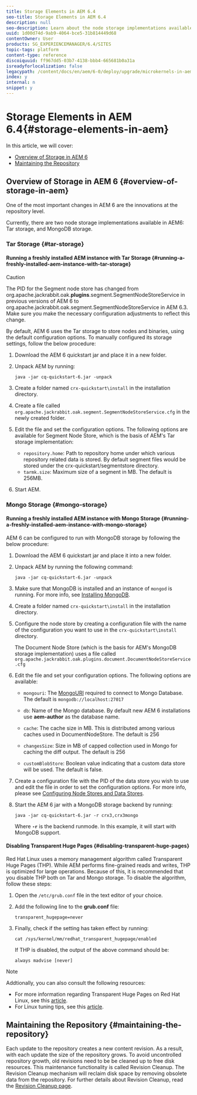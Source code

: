 ```yaml
---
title: Storage Elements in AEM 6.4
seo-title: Storage Elements in AEM 6.4
description: null
seo-description: Learn about the node storage implementations available in AEM 6.4 and how to maintain the repository.
uuid: 1d00d74d-9ab9-4064-bce5-31b814449d68
contentOwner: User
products: SG_EXPERIENCEMANAGER/6.4/SITES
topic-tags: platform
content-type: reference
discoiquuid: ff967dd5-03b7-4138-bbb4-665681b0a31a
isreadyforlocalization: false
legacypath: /content/docs/en/aem/6-0/deploy/upgrade/microkernels-in-aem-6-0
index: y
internal: n
snippet: y
---
```


# Storage Elements in AEM 6.4{#storage-elements-in-aem}

In this article, we will cover:

* [Overview of Storage in AEM 6](../../deploying/using/storage-elements-in-aem-6.md#main-pars-title)
* [Maintaining the Repository](../../deploying/using/storage-elements-in-aem-6.md#main-pars-title-4)

## Overview of Storage in AEM 6 {#overview-of-storage-in-aem}

One of the most important changes in AEM 6 are the innovations at the repository level.

Currently, there are two node storage implementations available in AEM6: Tar storage, and MongoDB storage.

### Tar Storage {#tar-storage}

#### Running a freshly installed AEM instance with Tar Storage {#running-a-freshly-installed-aem-instance-with-tar-storage}

>[!CAUTION]
>
>The PID for the Segment node store has changed from org.apache.jackrabbit.oak.**plugins**.segment.SegmentNodeStoreService in previous versions of AEM 6 to org.apache.jackrabbit.oak.segment.SegmentNodeStoreService in AEM 6.3. Make sure you make the necessary configuration adjustments to reflect this change.

By default, AEM 6 uses the Tar storage to store nodes and binaries, using the default configuration options. To manually configured its storage settings, follow the below procedure:

1. Download the AEM 6 quickstart jar and place it in a new folder.
1. Unpack AEM by running:

   `java -jar cq-quickstart-6.jar -unpack`

1. Create a folder named `crx-quickstart\install` in the installation directory.  

1. Create a file called `org.apache.jackrabbit.oak.segment.SegmentNodeStoreService.cfg` in the newly created folder.  

1. Edit the file and set the configuration options. The following options are available for Segment Node Store, which is the basis of AEM's Tar storage implementation:

    * `repository.home`: Path to repository home under which various repository related data is stored. By default segment files would be stored under the crx-quickstart/segmentstore directory.
    * `tarmk.size`: Maximum size of a segment in MB. The default is 256MB.

1. Start AEM.

### Mongo Storage {#mongo-storage}

#### Running a freshly installed AEM instance with Mongo Storage {#running-a-freshly-installed-aem-instance-with-mongo-storage}

AEM 6 can be configured to run with MongoDB storage by following the below procedure:

1. Download the AEM 6 quickstart jar and place it into a new folder.
1. Unpack AEM by running the following command:

   `java -jar cq-quickstart-6.jar -unpack`

1. Make sure that MongoDB is installed and an instance of `mongod` is running. For more info, see [Installing MongoDB](http://docs.mongodb.org/manual/installation/).
1. Create a folder named `crx-quickstart\install` in the installation directory.
1. Configure the node store by creating a configuration file with the name of the configuration you want to use in the `crx-quickstart\install` directory.

   The Document Node Store (which is the basis for AEM's MongoDB storage implementation) uses a file called `org.apache.jackrabbit.oak.plugins.document.DocumentNodeStoreService.cfg`

1. Edit the file and set your configuration options. The following options are available:

    * `mongouri`: The [MongoURI](http://docs.mongodb.org/manual/reference/connection-string/) required to connect to Mongo Database. The default is `mongodb://localhost:27017`  
    
    * `db`: Name of the Mongo database. By default new AEM 6 installations use **aem-author** as the database name.  
    
    * `cache`: The cache size in MB. This is distributed among various caches used in DocumentNodeStore. The default is 256  
    
    * `changesSize`: Size in MB of capped collection used in Mongo for caching the diff output. The default is 256  
    
    * `customBlobStore`: Boolean value indicating that a custom data store will be used. The default is false.

1. Create a configuration file with the PID of the data store you wish to use and edit the file in order to set the configuration options. For more info, please see [Configuring Node Stores and Data Stores](../../deploying/using/data-store-config.md).  

1. Start the AEM 6 jar with a MongoDB storage backend by running:

   ```shell
   java -jar cq-quickstart-6.jar -r crx3,crx3mongo
   ```

   Where **`-r`** is the backend runmode. In this example, it will start with MongoDB support.

#### Disabling Transparent Huge Pages {#disabling-transparent-huge-pages}

Red Hat Linux uses a memory management algorithm called Transparent Huge Pages (THP). While AEM performs fine-grained reads and writes, THP is optimized for large operations. Because of this, it is recommended that you disable THP both on Tar and Mongo storage. To disable the algorithm, follow these steps:

1. Open the `/etc/grub.conf` file in the text editor of your choice.
1. Add the following line to the **grub.conf** file:

   ```
   transparent_hugepage=never
   ```

1. Finally, check if the setting has taken effect by running:

   ```
   cat /sys/kernel/mm/redhat_transparent_hugepage/enabled
   ```

   If THP is disabled, the output of the above command should be:

   ```
   always madvise [never]
   ```

>[!NOTE]
>
>Addtionally, you can also consult the following resources:
>
>* For more information regarding Transparent Huge Pages on Red Hat Linux, see this [article](https://access.redhat.com/solutions/46111).
>* For Linux tuning tips, see this [article](https://helpx.adobe.com/experience-manager/kb/performance-tuning-tips.html).
>

## Maintaining the Repository {#maintaining-the-repository}

Each update to the repository creates a new content revision. As a result, with each update the size of the repository grows. To avoid uncontrolled repository growth, old revisions need to be be cleaned up to free disk resources. This maintenance functionality is called Revision Cleanup. The Revision Cleanup mechanism will reclaim disk space by removing obsolete data from the repository. For further details about Revision Cleanup, read the [Revision Cleanup page](../../deploying/using/revision-cleanup.md).

<!-- 

Comment Type: remark
Last Modified By: unknown unknown (ims-author-0436B4A35714BFF67F000101@AdobeID)
Last Modified Date: 2017-11-30T05:42:41.816-0500

<p>All the offline revision cleanup content is now included in the new Revision Cleanup page (see the link above).</p>

 -->

<!-- 

Comment Type: draft

<p>As data is never overwritten in a tar file, the disk usage increases even when only updating existing data. To make up for the growing size of the repository, AEM employs a garbage collection mechanism called <strong>Revision Cleanup</strong>. The mechanism will reclaim disk space by removing obsolete data from the repository, and has three phases: <strong>estimation</strong>, <strong>compaction</strong>, <strong>cleanup</strong>. In the past the revision cleanup was often referenced as <strong>compaction</strong>.</p> 
<p>The are two ways of performing revision cleanup:</p> 
<ol> 
 <li><a href="../../deploying/using/storage-elements-in-aem-6.md#performingofflinerevisioncleanup">Offline Revision Cleanup</a></li> 
 <li><a href="../../deploying/using/storage-elements-in-aem-6.md#performingonlinerevisioncleanup">Online Revision Cleanup</a></li> 
</ol> 
<p><strong>Offline revision cleanup is the recommended and supported way of performing revision cleanup.</strong> <br /> </p>

 -->

<!-- 

Comment Type: draft

<h3>Choosing the Type of Revision Cleanup</h3>

 -->

<!-- 

Comment Type: draft

<p><strong><u>For AEM 6.2 Publish instances</u></strong><br /> </p> 
<p>Offline revision cleanup is the recommended way of cleaning up revisions. This requires to shut down the instances in order to run offline revision cleanup during non business hours.</p> 
<p>If downtimes are not possible, customers can contact Adobe Support to evaluate additional options:</p> 
<ol> 
 <li>If there is more than one publish instance, one can be taken down for offline revision cleanup while avoiding replication from author. After a successful revision cleanup, the instance can be taken back into production while a clone of the clean instance would replace other remaining production ones.</li> 
 <li>If the above is still not possible, online revision cleanup can be used under the terms and conditions of the program. This type of cleanup has <strong>restricted</strong> support in AEM 6.2.<br /> </li> 
</ol> 
<p><strong><u>For AEM 6.2 Author instances</u></strong></p> 
<p>Offline revision cleanup is the recommended way of cleanup for author instances as well. However, in rare cases where downtime is not possible either beacause maintenance windows were not foreseen and can have the same business impact as system outages, customers should contact Adobe Support to evaluate additional options. The additional options for performing cleanup on author instances are the same as the ones described above for publish instances.<br /> </p>

 -->

<!-- 

Comment Type: draft

<note type="note"> 
 <p>For more information about the revision cleanup process, see the <a href="../../deploying/using/storage-elements-in-aem-6.md#revisioncleanupfrequentlyaskedquestions">Frequently Asked Questions</a>.</p> 
</note>

 -->

<!-- 

Comment Type: draft

<h3>Performing Offline Revision Cleanup</h3>

 -->

<!-- 

Comment Type: draft

<note type="caution"> 
 <p>Different versions of the Oak-run tool need to be used depending on the Oak version you use with your AEM installation. Please check the version requirements list below before using the tool:</p> 
 <ul> 
  <li>For Oak versions <strong>1.0.0 through 1.0.11 </strong>or<strong> 1.1.0 through 1.1.6</strong>, use Oak-run version<strong> 1.0.11</strong></li> 
  <li>For Oak versions <strong>newer than the above</strong>, use the version of Oak-run that matches the Oak core of your AEM installation.</li> 
 </ul> 
</note>

 -->

<!-- 

Comment Type: draft

<p>Adobe provides a tool called <strong>Oak-run</strong> for performing revision cleanup. It can be downloaded at the following location:</p> 
<p><a href="https://repo1.maven.org/maven2/org/apache/jackrabbit/oak-run/">https://repo1.maven.org/maven2/org/apache/jackrabbit/oak-run/</a></p> 
<p>The tool is a runnable jar that can be manually run to compact the repository. The process is called offline revision cleanup because the repository needs to be shut down in order to properly run the tool. Make sure to plan the cleanup in accordance with your maintenance window.</p> 
<p>For tips on how to increase the performance of the cleanup process, see <a href="../../deploying/using/storage-elements-in-aem-6.md#performancetuningandmaintenancerecommendations1416769121">Increasing the Performance of Offline Revision Cleanup</a>.</p> 
<p> </p>

 -->

<!-- 

Comment Type: draft

<note type="note"> 
 <p>You can also clear old checkpoints before the maintenance takes place (steps 2 and 3 in the procedure below). This is recommended only for instances that have more than 100 checkpoints. </p> 
</note>

 -->

<!-- 

Comment Type: draft

<p>The procedure to run the tool is:</p>

 -->

<!-- 

Comment Type: draft

<ol> 
 <li><p>Always make sure you have a recent backup of the AEM instance.</p> <p>Shut down AEM.</p> </li> 
 <li><p>(Optional) Use the tool to find old checkpoints:</p> 
  <codeblock class="syntax xml">
    java&nbsp;-jar&nbsp;oak-run.jar&nbsp;checkpoints&nbsp;install-folder/crx-quickstart/repository/segmentstore!!discoiqbr!! 
  </codeblock></li> 
 <li><p>(Optional) Then, delete the unreferenced checkpoints:</p> 
  <codeblock class="syntax java">
    java&nbsp;-jar&nbsp;oak-run.jar&nbsp;checkpoints&nbsp;install-folder/crx-quickstart/repository/segmentstore&nbsp;rm-unreferenced 
  </codeblock></li> 
 <li><p>Run the compaction and wait for it to complete:</p> 
  <codeblock class="syntax java">
    java&nbsp;-jar&nbsp;oak-run.jar&nbsp;compact&nbsp;install-folder/crx-quickstart/repository/segmentstore 
  </codeblock></li> 
</ol>

 -->

<!-- 

Comment Type: draft

<h3>Increasing the Performance of Offline Revision Cleanup</h3>

 -->

<!-- 

Comment Type: draft

<p>Since version <strong>1.0.22</strong>, the oak-run tool introduces several features with an aim to increase the performance of the revision cleanup process and minimize the maintenance window as much as possible.</p> 
<p>The list includes several command line parameters, as described below:</p> 
<ul> 
 <li><span class="code">-Dtar.memoryMapped</span>. Use this to enable memory mapped operations for tar file to greatly increase performance. You can set this as <span class="code">true</span> or <span class="code">false</span>. It is highly recommended you enable this feature in order to speed up compaction.<br /> </li> 
 <li><span class="code">-Dupdate.limit</span>. Defines the threshold for the flush of a temporary transaction to disk. The default value is <span class="code">5000000</span>.<br /> </li> 
 <li><span class="code">-Dcompress-interval</span>. Number of compaction map entries to keep until compressing the current map. The default is <span class="code">1000000</span>. You should increase this value to an even higher number for faster throughput, if enough heap memory is available.</li> 
 <li><span class="code">-Dcompaction-progress-log</span>. The number of compacted nodes that will be logged. The default value is <span class="code">1500000</span>,<strong> </strong>which means that the first 1500000 compacted nodes will be logged during the operation. Use this in conjunction with the next parameter documented below.</li> 
 <li><span class="code">-Dlogback.configurationFile</span>. Use a configuration file for logging. You can use the below configuration file to enable the logging of the nodes that are being compacted: 
  <ul> 
   <li><a href="logback.md">logback.xml</a></li> 
  </ul> </li> 
 <li><strong><span class="code">-Dtar.PersistCompactionMap.</span> </strong>Set this parameter to <span class="code">true</span> to use disk space instead of heap memory for compaction map persistance. Requires the oak-run tool <strong>versions 1.4</strong> and higher. For further details also see question 6 in the <a href="../../deploying/using/storage-elements-in-aem-6.md#revisioncleanupfrequentlyaskedquestions">FAQ section</a>.</li> 
</ul> 
<p> </p>

 -->

<!-- 

Comment Type: draft

<note type="caution"> 
 <p>Memory mapped file operations do not work correctly on some versions of Windows. Make sure that you use the tool without the <span class="code">-Dtar.memoryMapped</span> parameter on Windows platforms, otherwise the revision cleanup will fail.</p> 
</note>

 -->

<!-- 

Comment Type: draft

<p>An example of the parameters in use:<br /> </p>

 -->

<!-- 

Comment Type: draft

<codeblock gutter="true" class="syntax shell">
  java&nbsp;-Dtar.memoryMapped=true&nbsp;-Dupdate.limit=5000000&nbsp;-Dcompress-interval=10000000&nbsp;-Dcompaction-progress-log=1500000&nbsp;-Dlogback.configurationFile=logback.xml&nbsp;-Xmx8g&nbsp;-jar&nbsp;oak-run-*.jar&nbsp;checkpoints&nbsp;<repository> 
</codeblock>

 -->

<!-- 

Comment Type: draft

<note type="note"> 
 <p>Use as much heap memory as possible for faster I/O operations. It is recommended you use at least eight gigabytes for most common deployments.</p> 
</note>

 -->

<!-- 

Comment Type: draft

<h3>Performing Online Revision Cleanup</h3>

 -->

<!-- 

Comment Type: draft

<note type="caution"> 
 <p>Online Revision Cleanup is present in AEM 6.2 under <strong>restricted</strong> support. For more information on the conditions and terms of using the feature, please contact <a href="https://helpx.adobe.com/marketing-cloud/contact-support.html" target="_blank">Adobe Customer Care</a>.<br /> </p> 
</note>

 -->

<!-- 

Comment Type: draft

<p>For situations where the AEM cannot be shut down for maintenance, revision cleanup can also be performed while the instance is running. </p> 
<p>You can perform Online revision cleanup by doing the following:</p>

 -->

<!-- 

Comment Type: draft

<ol> 
 <li><p>Go to the folder where AEM is installed, then browse to <span class="code">crx-quickstart\install</span> (create the folder if it does not exist).</p> </li> 
 <li><p>Create or open the <span class="code">org.apache.jackrabbit.oak.segment.SegmentNodeStoreService.config</span> file.</p> </li> 
 <li><p>Add the following line to the configuration file:</p> 
  <codeblock gutter="true" class="syntax xml">
    pauseCompaction=B&nbsp;"false" 
  </codeblock> 
  <draft-comment type="draft"> 
   <p>A correct configuration file should look like this:</p> 
  </draft-comment> 
  <draft-comment type="draft"> 
   <codeblock gutter="true" class="syntax xml">
     repository.home=${repository.home}/segmentstore!!discoiqbr!!tarmk.size=256!!discoiqbr!!pauseCompaction=false 
   </codeblock> 
  </draft-comment></li> 
 <li><p>Restart AEM.</p> </li> 
 <li><p>Go to the JMX console by pointing your browser to <span class="code">http://server:port/system/console/jmx</span></p> </li> 
 <li><p>Search for <strong>CompactionStrategy</strong> and click the MBean that shows up in the search.</p> </li> 
 <li><p>Next, verify that the value for <strong>PausedCompaction</strong> is set to <span class="code">false</span>. This confirms that online revision cleanup is set to run:</p> <img imageRotate="0" src="assets/chlimage_1-123.png" /><p>Online revision cleanup is now scheduled to run as part of the tasks performed in the Daily Maintenance Window. For more info, see <a href="../../administering/using/operations-dashboard.md#main-pars-title-15">Automated Maintenance Tasks</a>.</p> </li> 
 <li><p>Next, verify if Online revision cleanup is running properly. You can do this by first going to the Operations Dashboard and checking what is the time interval configured for the <strong>Daily Maintenance Window. </strong>By default, it is scheduled to run between 2 and 5 AM.<br /> </p> </li> 
 <li><p>Now, inspect the <strong>error.log</strong> file for events logged during the time of the daily maintenance window to see if the online revision cleanup ran correctly. </p> 
  <note type="note"> 
   <p>Before checking the logs, note that the revision cleanup will not be completed if the calculated disk space gain is less than 10 percent of the entire repository size.</p> 
  </note><p>This is an example of the log entries that will be generated if the revision cleanup was not run because the gain is less than 10 percent:</p> 
  <codeblock gutter="true" class="syntax xml">
    16.03.2015&nbsp;02:00:13.736&nbsp;*INFO*&nbsp;[TarMK&nbsp;compaction&nbsp;thread&nbsp;[/author/crx-quickstart/repository/segmentstore],&nbsp;active&nbsp;since&nbsp;Mon&nbsp;Mar&nbsp;16&nbsp;02:00:13&nbsp;EDT&nbsp;2015,&nbsp;previous&nbsp;max&nbsp;duration&nbsp;58249ms]&nbsp;org.apache.jackrabbit.oak.plugins.segment.file.FileStore&nbsp;TarMK&nbsp;compaction&nbsp;started&nbsp;16.03.2015&nbsp;02:00:30.001&nbsp;*INFO*&nbsp;[pool-9-thread-2]&nbsp;com.adobe.granite.taskmanagement.impl.jcr.TaskArchiveService&nbsp;archiving&nbsp;tasks&nbsp;at:&nbsp;'Mon&nbsp;Mar&nbsp;16&nbsp;02:00:30&nbsp;EDT&nbsp;2015'!!discoiqbr!!16.03.2015&nbsp;02:01:06.325&nbsp;*INFO*&nbsp;[TarMK&nbsp;compaction&nbsp;thread&nbsp;[/author/crx-quickstart/repository/segmentstore],&nbsp;active&nbsp;since&nbsp;Mon&nbsp;Mar&nbsp;16&nbsp;02:00:13&nbsp;EDT&nbsp;2015,&nbsp;previous&nbsp;max&nbsp;duration&nbsp;58249ms]&nbsp;org.apache.jackrabbit.oak.plugins.segment.file.FileStore&nbsp;Estimated&nbsp;compaction&nbsp;in&nbsp;52.59&nbsp;s,&nbsp;gain&nbsp;is&nbsp;9%&nbsp;(1028524544/1137660928)&nbsp;or&nbsp;(1.0GB/1.1&nbsp;GB),&nbsp;so&nbsp;skipping&nbsp;compaction&nbsp;for&nbsp;now 
  </codeblock><p>This an example of the log entries that will be generated if the revision cleanup is going to be run because the gain is higher than 10 percent:<br /> </p> 
  <codeblock gutter="true" class="syntax xml">
    19.03.2015&nbsp;02:00:10.230&nbsp;*INFO*&nbsp;[TarMK&nbsp;compaction&nbsp;thread&nbsp;[/author/crx-quickstart/repository/segmentstore],&nbsp;active&nbsp;since&nbsp;Thu&nbsp;Mar&nbsp;19&nbsp;02:00:10&nbsp;EDT&nbsp;2015,&nbsp;previous&nbsp;max&nbsp;duration&nbsp;1369831ms]&nbsp;org.apache.jackrabbit.oak.plugins.segment.file.FileStore&nbsp;TarMK&nbsp;compaction&nbsp;started!!discoiqbr!!19.03.2015&nbsp;02:00:30.441&nbsp;*INFO*&nbsp;[pool-9-thread-2]&nbsp;com.adobe.granite.taskmanagement.impl.jcr.TaskArchiveService&nbsp;archiving&nbsp;tasks&nbsp;at:&nbsp;'Thu&nbsp;Mar&nbsp;19&nbsp;02:00:30&nbsp;EDT&nbsp;2015'!!discoiqbr!!19.03.2015&nbsp;02:01:01.699&nbsp;*INFO*&nbsp;[TarMK&nbsp;compaction&nbsp;thread&nbsp;[/author/crx-quickstart/repository/segmentstore],&nbsp;active&nbsp;since&nbsp;Thu&nbsp;Mar&nbsp;19&nbsp;02:00:10&nbsp;EDT&nbsp;2015,&nbsp;previous&nbsp;max&nbsp;duration&nbsp;1369831ms]&nbsp;org.apache.jackrabbit.oak.plugins.segment.file.FileStore&nbsp;Estimated&nbsp;compaction&nbsp;in&nbsp;51.47&nbsp;s,&nbsp;gain&nbsp;is&nbsp;69%&nbsp;(1018859520/3343598080)&nbsp;or&nbsp;(1.0&nbsp;GB/3.3&nbsp;GB),&nbsp;so&nbsp;running&nbsp;compaction 
  </codeblock><p>Lastly, these are the log entry generated when the revision cleanup has successfully completed:</p> 
  <codeblock gutter="true" class="syntax xml">
    19.03.2015&nbsp;02:22:52.638&nbsp;*INFO*&nbsp;[TarMK&nbsp;compaction&nbsp;thread&nbsp;[/author/crx-quickstart/repository/segmentstore],&nbsp;active&nbsp;since&nbsp;Thu&nbsp;Mar&nbsp;19&nbsp;02:00:10&nbsp;EDT&nbsp;2015,&nbsp;previous&nbsp;max&nbsp;duration&nbsp;1369831ms]&nbsp;org.apache.jackrabbit.oak.plugins.segment.file.FileStore&nbsp;TarMK&nbsp;compaction&nbsp;completed&nbsp;in&nbsp;1310939ms 
  </codeblock></li> 
</ol>

 -->

<!-- 

Comment Type: draft

<h2>Additional Methods of Triggering Revision Cleanup</h2>

 -->

<!-- 

Comment Type: draft

<h3>Triggering Revision Cleanup from the Operations Dashboard</h3>

 -->

<!-- 

Comment Type: draft

<p>The automatic revision cleanup can be triggered manually in the Operations Dashboard via a maintenance job called <strong>Revision Clean Up</strong>. </p> 
<p>To start Revision Clean Up you need to:</p>

 -->

<!-- 

Comment Type: draft

<ol> 
 <li><p>Go to the AEM Welcome Screen.</p> </li> 
 <li><p>In the main AEM window, go to <strong>Tools - Operations - Dashboard - Maintenance</strong> or directly browse to <a href="http://localhost:4502/libs/granite/operations/content/maintenance.html">http://localhost:4502/libs/granite/operations/content/maintenance.html</a></p> </li> 
 <li><p>Click on <strong>Daily Maintenance Window.</strong></p> </li> 
 <li><p>Hover over the <strong>Revision Clean Up</strong> window and press the <strong>Start </strong>button.<br /> </p> </li> 
</ol>

 -->

<!-- 

Comment Type: draft

<img imageRotate="0" src="assets/chlimage_1-124.png" />

 -->

<!-- 

Comment Type: draft

<p>The icon will turn orange to indicate that the Revision Clean Up job is running. You can stop it at any time by hovering the mouse over the icon and pressing the <strong>Stop</strong> button:<br /> </p>

 -->

<!-- 

Comment Type: draft

<img imageRotate="0" src="assets/chlimage_1-125.png" />

 -->

<!-- 

Comment Type: remark
Last Modified By: unknown unknown (ims-author-0436B4A35714BFF67F000101@AdobeID)
Last Modified Date: 2017-11-30T05:42:42.921-0500

<p>As discussed with Peter Klassen we will hide all information about running Online Revision Cleanup in 6.2 and we will only keep the warning.</p>

 -->

<!-- 

Comment Type: draft

<h3>Invoking Revision Garbage Collection via the JMX Console</h3>

 -->

<!-- 

Comment Type: draft

<ol> 
 <li><p>Open the JMX Console by going to <a href="http://localhost:4502/system/console/jmx">http://localhost:4502/system/console/jmx</a></p> </li> 
 <li><p>Click the <strong>RevisionGarbageCollection</strong> MBean.</p> </li> 
 <li><p>In the next window, click <strong>startRevisionGC()</strong> and then <strong>Invoke</strong> to start the Revision Garbage Collection job.</p> </li> 
</ol>

 -->

<!-- 

Comment Type: draft

<note type="note"> 
 <p>Due to the mechanics of the garbage collection, the first run will actually add 256 MB of disk space. Subsequent runs will work as expected and start shrinking the repository size.</p> 
</note>

 -->

<!-- 

Comment Type: draft

<h2>Performance Tuning and Maintenance Recommendations</h2>

 -->

<!-- 

Comment Type: draft

<p>Follow the below recommendations in order to maintain maximum efficiency while upkeeping the repository:</p> 
<ol> 
 <li>Make sure you run <a href="../../deploying/using/storage-elements-in-aem-6.md#main-pars-title-42551947">Offline Revision Cleanup</a> whenever possible during scheduled maintenance hours;</li> 
 <li>If you are using an external data store, make sure you run <a href="../../administering/using/data-store-garbage-collection.md">Data Store Garbage Collection</a> after revision cleanup has been completed.</li> 
 <li>Follow the recommendations in <a href="https://helpx.adobe.com/experience-manager/kb/performance-tuning-tips.html">this knowledgebase article</a> for tips on improving the performance of your AEM instance.</li> 
</ol>

 -->

<!-- 

Comment Type: draft

<h2>Revision Cleanup Frequently Asked Questions</h2>

 -->

<!-- 

Comment Type: draft

<p> 1. When to use Offline Revision Cleanup as opposed to Online Revision Cleanup?</p> 
<ul> 
 <li>See <a href="/content/docs/en/aem/6-3/deploy/platform/storage-elements-in-aem-6-2#Choosing%20the%20Type%20of%20Revision%20Cleanup">Choosing the Type of Revision Cleanup.</a></li> 
</ul> 
<p> 2. How frequently should Offline Revision Cleanup be performed?</p> 
<ul> 
 <li>It depends on the repository growth rate. As a general rule of thumb, for average content repositories, it is recommended that you perform revision cleanup every 2 weeks for an author instance, and once per quarter for a publish instance.</li> 
</ul> 
<p> 3. What are the factors that determine the duration of the Offline Revision Cleanup?</p> 
<ul> 
 <li>The repository size and the amount of revisions that need to be cleaned up determines the duration of the cleanup.</li> 
</ul> 
<p> 4. What's the worst that can happen if you do not perform revision cleanup?</p> 
<ul> 
 <li>The AEM instance will run out of disk space, which will cause outages in production. It is highly recommended that you follow the monitoring best practices as mentioned in the <a href="/content/help/en/experience-manager/6-4/managing/using/best-practices">Managing Projects - Best Practices</a>; see the <a href="/content/help/en/experience-manager/6-4/managing/using/best-practices-glossary">Managing Projects Best Practices Glossary for specific monitoring tasks</a>, with further details also available under <a href="../../deploying/using/monitoring-and-maintaining.md">Monitoring and Maintaining your Instance</a>.</li> 
</ul> 
<p> 5. What is the difference between a revision and a page version?</p> 
<ul> 
 <li><strong>Oak revision:</strong> Oak organizes all the content in a large tree hierarchy that consists of nodes and properties. Each snapshot or revision of this content tree is immutable, and changes to the tree are expressed as a sequence of new revisions. Typically, each content modification triggers a new revision. See also <a href="http://jackrabbit.apache.org/dev/ngp.html" title="Follow link">http://jackrabbit.apache.org/dev/ngp.html</a>.</li> 
 <li><strong>Page Version:</strong> Versioning creates a "snapshot" of a page at a specific point in time. Typically, a new version is created when a page is activated. For more information, see <a href="../../authoring/using/working-with-page-versions.md">Working with Page Versions</a>.</li> 
</ul> 
<p> 6. How to speed up the Offline Revision Cleanup task if it does not complete within 8 hours ?</p> 
<ul> 
 <li>If the revision task does not complete within 8 hours and the <a href="../../administering/using/operations-dashboard.md#diagnosistools" target="_blank">thread dumps</a> reveal that the main hotspot is <span class="code">InMemoryCompactionMap.findEntry</span>, use the following parameter with the oak-run tool <strong>versions 1.4 </strong>or higher: -Dtar.PersistCompactionMap=true. See also <a href="../../deploying/using/storage-elements-in-aem-6.md#performingofflinerevisioncleanup">Performing Offline Revision Cleanup</a> and <a href="../../deploying/using/storage-elements-in-aem-6.md#increasingtheperformanceofofflinerevisioncleanup">Increasing the Performance of Offline Revision Cleanup</a>. </li> 
</ul> 
<p> </p>

 -->

